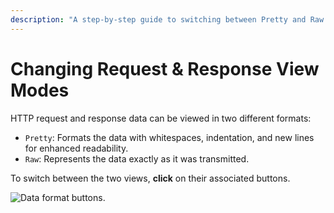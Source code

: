```yaml
---
description: "A step-by-step guide to switching between Pretty and Raw view modes in Caido for viewing HTTP request and response data in different formats."
---
```


# Changing Request & Response View Modes

HTTP request and response data can be viewed in two different formats:

- `Pretty`: Formats the data with whitespaces, indentation, and new lines for enhanced readability.
- `Raw`: Represents the data exactly as it was transmitted.

To switch between the two views, **click** on their associated buttons.

<img alt="Data format buttons." src="/_images/general_usage_pretty_raw.png" center>
